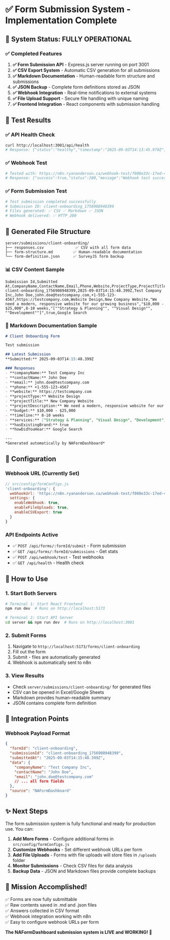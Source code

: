 # ✅ Form Submission System - Implementation Complete

## 🚀 System Status: FULLY OPERATIONAL

### ✅ **Completed Features**

1. **✅ Form Submission API** - Express.js server running on port 3001
2. **✅ CSV Export System** - Automatic CSV generation for all submissions
3. **✅ Markdown Documentation** - Human-readable form structure and submissions
4. **✅ JSON Backup** - Complete form definitions stored as JSON
5. **✅ Webhook Integration** - Real-time notifications to external systems
6. **✅ File Upload Support** - Secure file handling with unique naming
7. **✅ Frontend Integration** - React components with submission handling

## 🧪 **Test Results**

### ✅ API Health Check
```bash
curl http://localhost:3001/api/health
# Response: {"status":"healthy","timestamp":"2025-09-03T14:13:45.970Z","server":"NAFormDashboard API"}
```

### ✅ Webhook Test
```bash
# Tested with: https://n8n.ryananderson.ca/webhook-test/f008e33c-17ed-438a-9d9d-d8e8f2db37ab
# Response: {"success":true,"status":200,"message":"Webhook test successful"}
```

### ✅ Form Submission Test
```bash
# Test submission completed successfully
# Submission ID: client-onboarding_1756908948399
# Files generated: ✅ CSV ✅ Markdown ✅ JSON
# Webhook delivered: ✅ HTTP 200
```

## 📁 **Generated File Structure**

```
server/submissions/client-onboarding/
├── responses.csv              ✅ CSV with all form data
├── form-structure.md         ✅ Human-readable documentation  
└── form-definition.json      ✅ SurveyJS form backup
```

### 📊 CSV Content Sample
```csv
Submission Id,Submitted At,CompanyName,ContactName,Email,Phone,Website,ProjectType,ProjectTitle,ProjectDescription,Budget,Timeline,Services,HasExistingBrand,HowDidYouHear
client-onboarding_1756908948399,2025-09-03T14:15:48.399Z,Test Company Inc,John Doe,john.doe@testcompany.com,+1-555-123-4567,https://testcompany.com,Website Design,New Company Website,"We need a modern, responsive website for our growing business","$10,000 - $25,000",8-10 weeks,"[""Strategy & Planning"", ""Visual Design"", ""Development""]",true,Google Search
```

### 📝 Markdown Documentation Sample
```markdown
# Client Onboarding Form

Test submission

## Latest Submission
**Submitted:** 2025-09-03T14:15:48.399Z

### Responses
- **companyName:** Test Company Inc
- **contactName:** John Doe  
- **email:** john.doe@testcompany.com
- **phone:** +1-555-123-4567
- **website:** https://testcompany.com
- **projectType:** Website Design
- **projectTitle:** New Company Website
- **projectDescription:** We need a modern, responsive website for our growing business
- **budget:** $10,000 - $25,000
- **timeline:** 8-10 weeks
- **services:** ["Strategy & Planning", "Visual Design", "Development"]
- **hasExistingBrand:** true
- **howDidYouHear:** Google Search

---
*Generated automatically by NAFormDashboard*
```

## 🔧 **Configuration**

### Webhook URL (Currently Set)
```javascript
// src/config/formConfigs.js
'client-onboarding': {
  webhookUrl: 'https://n8n.ryananderson.ca/webhook-test/f008e33c-17ed-438a-9d9d-d8e8f2db37ab',
  settings: {
    enableWebhook: true,
    enableFileUploads: true,
    enableCSVExport: true
  }
}
```

### API Endpoints Active
- ✅ `POST /api/forms/:formId/submit` - Form submission
- ✅ `GET /api/forms/:formId/submissions` - Get stats
- ✅ `POST /api/webhook/test` - Test webhooks
- ✅ `GET /api/health` - Health check

## 🎯 **How to Use**

### 1. Start Both Servers
```bash
# Terminal 1: Start React Frontend
npm run dev  # Runs on http://localhost:5173

# Terminal 2: Start API Server  
cd server && npm run dev  # Runs on http://localhost:3001
```

### 2. Submit Forms
1. Navigate to `http://localhost:5173/forms/client-onboarding`
2. Fill out the form
3. Submit - files are automatically generated
4. Webhook is automatically sent to n8n

### 3. View Results
- Check `server/submissions/client-onboarding/` for generated files
- CSV can be opened in Excel/Google Sheets
- Markdown provides human-readable summary
- JSON contains complete form definition

## 🔗 **Integration Points**

### Webhook Payload Format
```json
{
  "formId": "client-onboarding",
  "submissionId": "client-onboarding_1756908948399", 
  "submittedAt": "2025-09-03T14:15:48.399Z",
  "data": {
    "companyName": "Test Company Inc",
    "contactName": "John Doe",
    "email": "john.doe@testcompany.com"
    // ... all form fields
  },
  "source": "NAFormDashboard"
}
```

## ✨ **Next Steps**

The form submission system is fully functional and ready for production use. You can:

1. **Add More Forms** - Configure additional forms in `src/config/formConfigs.js`
2. **Customize Webhooks** - Set different webhook URLs per form
3. **Add File Uploads** - Forms with file uploads will store files in `/uploads` folder
4. **Monitor Submissions** - Check CSV files for data analysis
5. **Backup Data** - JSON and Markdown files provide complete backups

## 🎉 **Mission Accomplished!**

✅ Forms are now fully submittable  
✅ Raw contents saved in .md and .json files  
✅ Answers collected in CSV format  
✅ Webhook integration working with n8n  
✅ Easy to configure webhook URLs per form  

**The NAFormDashboard submission system is LIVE and WORKING! 🚀**